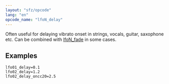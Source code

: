 ```yaml
---
layout: "sfz/opcode"
lang: "en"
opcode_name: "lfoN_delay"
---
```

Often useful for delaying vibrato onset in strings, vocals, guitar, saxophone etc.
Can be combined with [lfoN_fade](lfoN_fade) in some cases.

## Examples

```
lfo01_delay=0.1
lfo02_delay=1.2
lfo02_delay_oncc20=2.5
```

